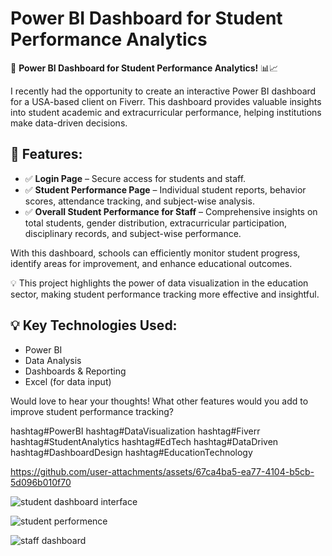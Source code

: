 # Power BI Dashboard for Student Performance Analytics

🚀 **Power BI Dashboard for Student Performance Analytics!** 📊📈

I recently had the opportunity to create an interactive Power BI dashboard for a USA-based client on Fiverr. This dashboard provides valuable insights into student academic and extracurricular performance, helping institutions make data-driven decisions.

## 🔹 Features:
- ✅ **Login Page** – Secure access for students and staff.
- ✅ **Student Performance Page** – Individual student reports, behavior scores, attendance tracking, and subject-wise analysis.
- ✅ **Overall Student Performance for Staff** – Comprehensive insights on total students, gender distribution, extracurricular participation, disciplinary records, and subject-wise performance.

With this dashboard, schools can efficiently monitor student progress, identify areas for improvement, and enhance educational outcomes.

💡 This project highlights the power of data visualization in the education sector, making student performance tracking more effective and insightful.

## 💡 Key Technologies Used:
- Power BI
- Data Analysis
- Dashboards & Reporting
- Excel (for data input)
  
Would love to hear your thoughts! What other features would you add to improve student performance tracking?

hashtag#PowerBI hashtag#DataVisualization hashtag#Fiverr hashtag#StudentAnalytics hashtag#EdTech hashtag#DataDriven hashtag#DashboardDesign hashtag#EducationTechnology




https://github.com/user-attachments/assets/67ca4ba5-ea77-4104-b5cb-5d096b010f70


![student dashboard interface](https://github.com/user-attachments/assets/9b212023-0207-4878-9553-969cc5f0a9de)

![student performence](https://github.com/user-attachments/assets/015d3433-558a-4587-ab09-cf196dbda7fb)

![staff dashboard](https://github.com/user-attachments/assets/591cf2a4-081b-4102-a6a8-87f8e377c99f)











